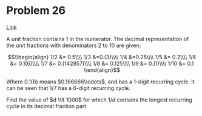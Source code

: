 # Problem 26

[Link](https://projecteuler.net/problem=26)

A unit fraction contains $1$ in the numerator. The decimal representation of the unit fractions with denominators $2$ to $10$ are given:

$$\\begin{align} 1/2 &= 0.5\\\\ 1/3 &=0.(3)\\\\ 1/4 &=0.25\\\\ 1/5 &= 0.2\\\\ 1/6 &= 0.1(6)\\\\ 1/7 &= 0.(142857)\\\\ 1/8 &= 0.125\\\\ 1/9 &= 0.(1)\\\\ 1/10 &= 0.1 \\end{align}$$

Where $0.1(6)$ means $0.166666\\cdots$, and has a $1$-digit recurring cycle. It can be seen that $1/7$ has a $6$-digit recurring cycle.

Find the value of $d \\lt 1000$ for which $1/d$ contains the longest recurring cycle in its decimal fraction part.
